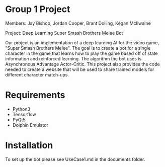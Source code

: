 Group 1 Project
=========================================

Members: Jay Bishop, Jordan Cooper, Brant Dolling, Kegan McIlwaine

Project: Deep Learning Super Smash Brothers Melee Bot

Our project is an implementation of a deep learning AI for the video game, "Super Smash Brothers Melee". 
The goal is to create a bot for a single character in the game that learns how to play the game based off of
state information and reinforced learning. The algorithm the bot uses is Asynchronous Advantage Actor-Critic.
This project also provides the code needed to create a website that will be used to share trained models for different character match-ups.

Requirements
=========================================
* Python3
* Tensorflow
* PyQt5
* Dolphin Emulator

Installation
=========================================
To set up the bot please see UseCase1.md in the documents folder.

